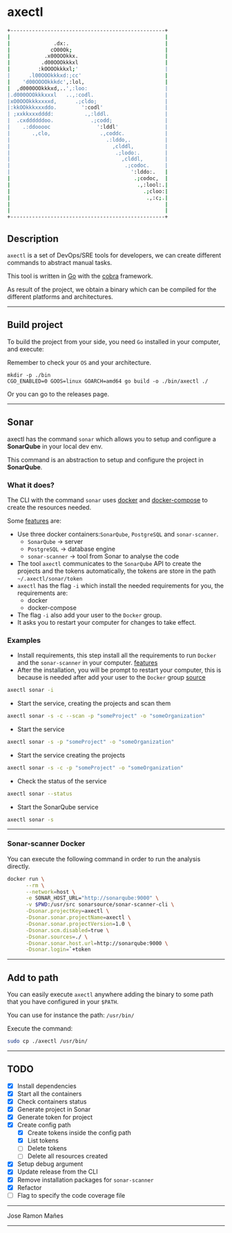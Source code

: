 # axectl

```bash
+--------------------------------------------------+
|                                                  |
|              .dx:.                               |
|             cO00Ok;                              |
|           .x00OOOkkx.                            |
|          .d00OOOkkkxl                            |
|         :kOOOOkkkxl;'                            |
|      .l00OOOkkkxd:;cc'                           |
|    'd00OOOOkkkdc',:lol,                          |
|  ,d000OOOkkkxd,..',:loo:                         |
|.d000OOOkkkxxxl   ..,:codl.                       |
|xO0OOOkkkxxxxd,      .;cldo;                      |
|:kkOOkkkxxxddo.        ':codl'                    |
| ;xxkkxxxdddd:          .,:lddl.                  |
|  .cxddddddoo.            .;codd;                 |
|    .:ddooooc               ':lddl'               |
|       .,clo,                .,coddc.             |
|                               .:lddo,.           |
|                                 ,clddl,          |
|                                  .;lodo:.        |
|                                    ,clddl,       |
|                                     .;codoc.     |
|                                       ':lddo:.   |
|                                        .;codoc,  |
|                                         .,:lool:.|
|                                           .;cloo:|
|                                            .,:c;.|
|                                                  |
|                                                  |
+--------------------------------------------------+
```

## Description

`axectl` is a set of DevOps/SRE tools for developers, we can create different commands to abstract manual tasks.

This tool is written in [Go](https://go.dev/) with the [cobra](https://github.com/spf13/cobra) framework.

As result of the project, we obtain a binary which can be compiled for the different platforms and architectures.

---

## Build project

To build the project from your side, you need `Go` installed in your computer, and execute:

Remember to check your `OS` and your architecture.

```
mkdir -p ./bin
CGO_ENABLED=0 GOOS=linux GOARCH=amd64 go build -o ./bin/axectl ./
```

Or you can go to the releases page.

---

## Sonar

axectl has the command `sonar` which allows you to setup and configure a **SonarQube** in your local dev env.

This command is an abstraction to setup and configure the project in **SonarQube**.

### What it does?

The CLI with the command `sonar` uses [docker](https://www.docker.com/) and [docker-compose](https://docs.docker.com/compose/) to create the resources needed.

Some [features](#features) are:

- Use three docker containers:`SonarQube`, `PostgreSQL` and `sonar-scanner`.
  - `SonarQube` -> server
  - `PostgreSQL` -> database engine
  - `sonar-scanner` -> tool from Sonar to analyse the code
- The tool `axectl` communicates to the `SonarQube` API to create the projects and the tokens automatically, the tokens are store in the path `~/.axectl/sonar/token`
- `axectl` has the flag `-i` which install the needed requirements for you, the requirements are:
  - docker
  - docker-compose
- The flag `-i` also add your user to the `Docker` group.
- It asks you to restart your computer for changes to take effect.

### Examples

- Install requirements, this step install all the requirements to run `Docker` and the `sonar-scanner` in your computer. [features](#features)
- After the installation, you will be prompt to restart your computer, this is because is needed after add your user to the `Docker` group [source](https://docs.docker.com/engine/install/linux-postinstall/)
```bash
axectl sonar -i
```

- Start the service, creating the projects and scan them
```bash
axectl sonar -s -c --scan -p "someProject" -o "someOrganization"
```

- Start the service
```bash
axectl sonar -s -p "someProject" -o "someOrganization"
```

- Start the service creating the projects
```bash
axectl sonar -s -c -p "someProject" -o "someOrganization"
```

- Check the status of the service
```bash
axectl sonar --status 
```

- Start the SonarQube service
```bash
axectl sonar -s
```

---

### Sonar-scanner Docker


You can execute the following command in order to run the analysis directly.

```bash
docker run \
      --rm \
      --network=host \
      -e SONAR_HOST_URL="http://sonarqube:9000" \
      -v $PWD:/usr/src sonarsource/sonar-scanner-cli \
      -Dsonar.projectKey=axectl \
      -Dsonar.sonar.projectName=axectl \
      -Dsonar.sonar.projectVersion=1.0 \
      -Dsonar.scm.disabled=true \
      -Dsonar.sources=./ \
      -Dsonar.sonar.host.url=http://sonarqube:9000 \
      -Dsonar.login=`+token
```

---

## Add to path

You can easily execute `axectl` anywhere adding the binary to some path that you have configured in your `$PATH`.

You can use for instance the path:
`/usr/bin/`

Execute the command:
```bash
sudo cp ./axectl /usr/bin/
```

---

## TODO
- [x] Install dependencies
- [x] Start all the containers
- [x] Check containers status
- [x] Generate project in Sonar
- [x] Generate token for project
- [x] Create config path
  - [x] Create tokens inside the config path
  - [x] List tokens
  - [ ] Delete tokens
  - [ ] Delete all resources created
- [x] Setup debug argument
- [x] Update release from the CLI
- [x] Remove installation packages for `sonar-scanner`
- [x] Refactor
- [ ] Flag to specify the code coverage file

---

Jose Ramon Mañes

---